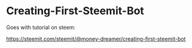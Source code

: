 # Creating-First-Steemit-Bot

Goes with tutorial on steem:

https://steemit.com/steemit/@money-dreamer/creating-first-steemit-bot
